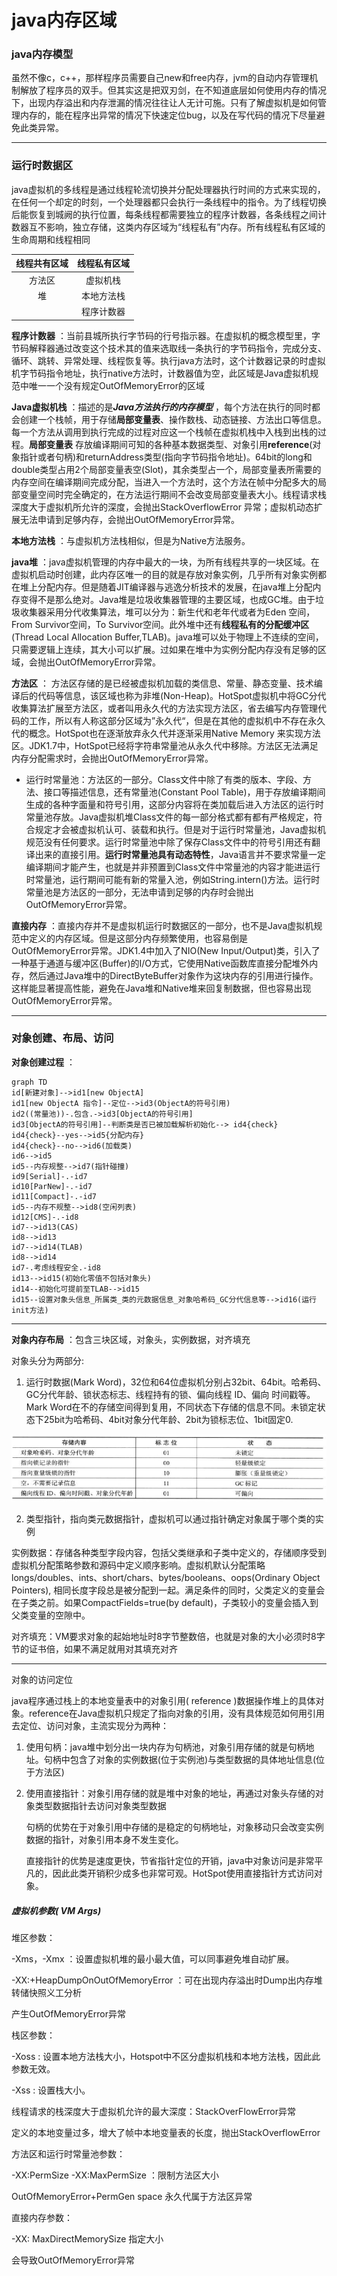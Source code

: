 # java内存区域

### java内存模型

​     虽然不像c，c++，那样程序员需要自己new和free内存，jvm的自动内存管理机制解放了程序员的双手。但其实这是把双刃剑，在不知道底层如何使用内存的情况下，出现内存溢出和内存泄漏的情况往往让人无计可施。只有了解虚拟机是如何管理内存的，能在程序出异常的情况下快速定位bug，以及在写代码的情况下尽量避免此类异常。

___

### 运行时数据区

java虚拟机的多线程是通过线程轮流切换并分配处理器执行时间的方式来实现的，在任何一个却定的时刻，一个处理器都只会执行一条线程中的指令。为了线程切换后能恢复到城阙的执行位置，每条线程都需要独立的程序计数器，各条线程之间计数器互不影响，独立存储，这类内存区域为“线程私有”内存。所有线程私有区域的生命周期和线程相同

| 线程共有区域 | 线程私有区域 |
| :------------: | :-------------: |
| 方法区 | 虚拟机栈 |
| 堆 | 本地方法栈 |
|   | 程序计数器 |

**程序计数器** ：当前县城所执行字节码的行号指示器。在虚拟机的概念模型里，字节码解释器通过改变这个技术其的值来选取线一条执行的字节码指令，完成分支、循环、跳转、异常处理、线程恢复等。执行java方法时，这个计数器记录的时虚拟机字节码指令地址，执行native方法时，计数器值为空，此区域是Java虚拟机规范中唯一一个没有规定OutOfMemoryError的区域

**Java虚拟机栈** ：描述的是***Java方法执行的内存模型*** ，每个方法在执行的同时都会创建一个栈帧，用于存储**局部变量表**、操作数栈、动态链接、方法出口等信息。每一个方法从调用到执行完成的过程对应这一个栈帧在虚拟机栈中入栈到出栈的过程。**局部变量表** 存放编译期间可知的各种基本数据类型、对象引用**reference**(对象指针或者句柄)和returnAddress类型(指向字节码指令地址)。64bit的long和double类型占用2个局部变量表空(Slot)，其余类型占一个，局部变量表所需要的内存空间在编译期间完成分配，当进入一个方法时，这个方法在帧中分配多大的局部变量空间时完全确定的，在方法运行期间不会改变局部变量表大小。线程请求栈深度大于虚拟机所允许的深度，会抛出StackOverflowError 异常；虚拟机动态扩展无法申请到足够内存，会抛出OutOfMemoryError异常。

**本地方法栈** ：与虚拟机方法栈相似，但是为Native方法服务。

**java堆** ：java虚拟机管理的内存中最大的一块，为所有线程共享的一块区域。在虚拟机启动时创建，此内存区唯一的目的就是存放对象实例，几乎所有对象实例都在堆上分配内存。但是随着JIT编译器与逃逸分析技术的发展，在java堆上分配内存变得不是那么绝对。Java堆是垃圾收集器管理的主要区域，也成GC堆。由于垃圾收集器采用分代收集算法，堆可以分为：新生代和老年代或者为Eden 空间，From Survivor空间，To Survivor空间。此外堆中还有**线程私有的分配缓冲区**(Thread Local Allocation Buffer,TLAB)。java堆可以处于物理上不连续的空间，只需要逻辑上连续，其大小可以扩展。过如果在堆中为实例分配内存没有足够的区域，会抛出OutOfMemoryError异常。

**方法区** ： 方法区存储的是已经被虚拟机加载的类信息、常量、静态变量、技术编译后的代码等信息，该区域也称为非堆(Non-Heap)。HotSpot虚拟机中将GC分代收集算法扩展至方法区，或者叫用永久代的方法实现方法区，省去编写内存管理代码的工作，所以有人称这部分区域为”永久代“，但是在其他的虚拟机中不存在永久代的概念。HotSpot也在逐渐放弃永久代并逐渐采用Native Memory 来实现方法区。JDK1.7中，HotSpot已经将字符串常量池从永久代中移除。方法区无法满足内存分配需求时，会抛出OutOfMemoryError异常。

* 运行时常量池：方法区的一部分。Class文件中除了有类的版本、字段、方法、接口等描述信息，还有常量池(Constant Pool Table)，用于存放编译期间生成的各种字面量和符号引用，这部分内容将在类加载后进入方法区的运行时常量池存放。Java虚拟机堆Class文件的每一部分格式都有都有严格规定，符合规定才会被虚拟机认可、装载和执行。但是对于运行时常量池，Java虚拟机规范没有任何要求。运行时常量池中除了保存Class文件中的符号引用还有翻译出来的直接引用。**运行时常量池具有动态特性**，Java语言并不要求常量一定编译期间才能产生，也就是并非预置到Class文件中常量池的内容才能进运行时常量池，运行期间可能有新的常量入池，例如String.intern()方法。运行时常量池是方法区的一部分，无法申请到足够的内存时会抛出OutOfMemoryError异常。

**直接内存** ：直接内存并不是虚拟机运行时数据区的一部分，也不是Java虚拟机规范中定义的内存区域。但是这部分内存频繁使用，也容易倒是OutOfMemoryError异常。JDK1.4中加入了NIO(New Input/Output)类，引入了一种基于通道与缓冲区(Buffer)的I/O方式，它使用Native函数库直接分配堆外内存，然后通过Java堆中的DirectByteBuffer对象作为这块内存的引用进行操作。这样能显著提高性能，避免在Java堆和Native堆来回复制数据，但也容易出现OutOfMemoryError异常。 

____

### 对象创建、布局、访问

**对象创建过程** ：

```mermaid
graph TD
id[新建对象]-->id1[new ObjectA]
id1[new ObjectA 指令]--定位-->id3(ObjectA的符号引用)
id2((常量池))-.包含.->id3[ObjectA的符号引用]
id3[ObjectA的符号引用]--判断类是否已被加载解析初始化--> id4{check}
id4{check}--yes-->id5{分配内存}
id4{check}--no-->id6(加载类)
id6-->id5
id5--内存规整-->id7(指针碰撞)
id9[Serial]-.-id7
id10[ParNew]-.-id7
id11[Compact]-.-id7
id5--内存不规整-->id8(空闲列表)
id12[CMS]-.-id8
id7-->id13(CAS)
id8-->id13
id7-->id14(TLAB)
id8-->id14
id7-.考虑线程安全.-id8
id13-->id15(初始化零值不包括对象头)
id14--初始化可提前至TLAB-->id15
id15--设置对象头信息_所属类_类的元数据信息_对象哈希码_GC分代信息等-->id16(运行init方法)
```

----

**对象内存布局** ：包含三块区域，对象头，实例数据，对齐填充

对象头分为两部分:  

1. 运行时数据(Mark Word)，32位和64位虚拟机分别占32bit、64bit。哈希码、GC分代年龄、锁状态标志、线程持有的锁、偏向线程 ID、偏向 时间戳等。Mark Word在不的存储空间得到复用，不同状态下存储的信息不同。未锁定状态下25bit为哈希码、4bit对象分代年龄、2bit为锁标志位、1bit固定0.

![Mark_Word](pic/Mark_Word.PNG)

 2. 类型指针，指向类元数据指针，虚拟机可以通过指针确定对象属于哪个类的实例

实例数据：存储各种类型字段内容，包括父类继承和子类中定义的，存储顺序受到虚拟机分配策略参数和源码中定义顺序影响。虚拟机默认分配策略longs/doubles、ints、short/chars、bytes/booleans、oops(Ordinary Object Pointers),  相同长度字段总是被分配到一起。满足条件的同时，父类定义的变量会在子类之前。如果CompactFields=true(by default)，子类较小的变量会插入到父类变量的空隙中。

对齐填充：VM要求对象的起始地址时8字节整数倍，也就是对象的大小必须时8字节的证书倍，如果不满足就用对其填充对齐

---

对象的访问定位

java程序通过栈上的本地变量表中的对象引用( reference )数据操作堆上的具体对象。reference在Java虚拟机只规定了指向对象的引用，没有具体规范如何用引用去定位、访问对象，主流实现分为两种：

1. 使用句柄：java堆中划分出一块内存为句柄池，对象引用存储的就是句柄地址。句柄中包含了对象的实例数据(位于实例池)与类型数据的具体地址信息(位于方法区)

2. 使用直接指针：对象引用存储的就是堆中对象的地址，再通过对象头存储的对象类型数据指针去访问对象类型数据

   句柄的优势在于对象引用中存储的是稳定的句柄地址，对象移动只会改变实例数据的指针，对象引用本身不发生变化。

   直接指针的优势是速度更快，节省指针定位的开销，java中对象访问是非常平凡的，因此此类开销积少成多也非常可观。HotSpot使用直接指针方式访问对象。

##### 虚拟机参数( VM Args)

堆区参数：

-Xms，-Xmx  ：设置虚拟机堆的最小最大值，可以同事避免堆自动扩展。

-XX:+HeapDumpOnOutOfMemoryError  ：可在出现内存溢出时Dump出内存堆转储快照义工分析

产生OutOfMemoryError异常

  栈区参数：

-Xoss  : 设置本地方法栈大小，Hotspot中不区分虚拟机栈和本地方法栈，因此此参数无效。

-Xss  : 设置栈大小。

线程请求的栈深度大于虚拟机允许的最大深度：StackOverFlowError异常

定义的本地变量过多，增大了帧中本地变量表的长度，抛出StackOverflowError

方法区和运行时常量池参数：

-XX:PermSize -XX:MaxPermSize ：限制方法区大小

OutOfMemoryError+PermGen space 永久代属于方法区异常

直接内存参数：

-XX: MaxDirectMemorySize 指定大小

会导致OutOfMemoryError异常
